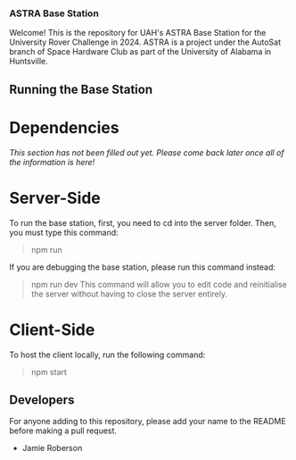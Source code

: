### ASTRA Base Station
Welcome! This is the repository for UAH's ASTRA Base Station for the University Rover Challenge in 2024.
ASTRA is a project under the AutoSat branch of Space Hardware Club as part of the University of Alabama in Huntsville.

## Running the Base Station
# Dependencies
*This section has not been filled out yet. Please come back later once all of the information is here!*

# Server-Side
To run the base station, first, you need to cd into the server folder. Then, you must type this command:
> npm run

If you are debugging the base station, please run this command instead:
> npm run dev
This command will allow you to edit code and reinitialise the server without having to close the server entirely.

# Client-Side
To host the client locally, run the following command:
> npm start

## Developers
For anyone adding to this repository, please add your name to the README before making a pull request.
- Jamie Roberson
